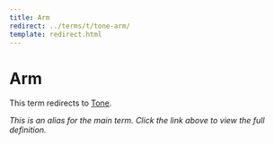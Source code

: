 ```yaml
---
title: Arm
redirect: ../terms/t/tone-arm/
template: redirect.html
---
```


# Arm

This term redirects to [Tone](../terms/t/tone-arm/).

*This is an alias for the main term. Click the link above to view the full definition.*
